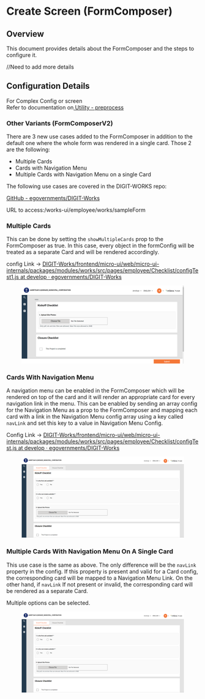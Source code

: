 # Create Screen (FormComposer)

## Overview

This document provides details about the FormComposer and the steps to configure it.

//Need to add more details

## Configuration Details

For Complex Config or screen \
Refer to documentation on[ Utility - preprocess](../customisation/utility-pre-process-mdms-config.md)

### Other Variants (FormComposerV2)

There are 3 new use cases added to the FormComposer in addition to the default one where the whole form was rendered in a single card. Those 2 are the following:

* Multiple Cards
* Cards with Navigation Menu
* Multiple Cards with Navigation Menu on a single Card

The following use cases are covered in the DIGIT-WORKS repo:

[GitHub - egovernments/DIGIT-Works](https://github.com/egovernments/DIGIT-Works)

URL to access:/works-ui/employee/works/sampleForm

### Multiple Cards <a href="#multiple-cards" id="multiple-cards"></a>

This can be done by setting the `showMultipleCards` prop to the FormComposer as true. In this case, every object in the formConfig will be treated as a separate Card and will be rendered accordingly.

config Link → [DIGIT-Works/frontend/micro-ui/web/micro-ui-internals/packages/modules/works/src/pages/employee/Checklist/configTest1.js at develop · egovernments/DIGIT-Works](https://github.com/egovernments/DIGIT-Works/blob/develop/frontend/micro-ui/web/micro-ui-internals/packages/modules/works/src/pages/employee/Checklist/configTest1.js)

<figure><img src="../../../../.gitbook/assets/image (14).png" alt=""><figcaption></figcaption></figure>

### Cards With Navigation Menu <a href="#cards-with-navigation-menu" id="cards-with-navigation-menu"></a>

A navigation menu can be enabled in the FormComposer which will be rendered on top of the card and it will render an appropriate card for every navigation link in the menu. This can be enabled by sending an array config for the Navigation Menu as a prop to the FormComposer and mapping each card with a link in the Navigation Menu config array using a key called `navLink` and set this key to a value in Navigation Menu Config.

Config Link → [DIGIT-Works/frontend/micro-ui/web/micro-ui-internals/packages/modules/works/src/pages/employee/Checklist/configTest.js at develop · egovernments/DIGIT-Works](https://github.com/egovernments/DIGIT-Works/blob/develop/frontend/micro-ui/web/micro-ui-internals/packages/modules/works/src/pages/employee/Checklist/configTest.js)

<figure><img src="../../../../.gitbook/assets/image (11).png" alt=""><figcaption></figcaption></figure>

### Multiple Cards With Navigation Menu On A Single Card <a href="#multiple-cards-with-navigation-menu-on-a-single-card" id="multiple-cards-with-navigation-menu-on-a-single-card"></a>

This use case is the same as above. The only difference will be the `navLink` property in the config. If this property is present and valid for a Card config, the corresponding card will be mapped to a Navigation Menu Link. On the other hand, if `navLink` If not present or invalid, the corresponding card will be rendered as a separate Card.

Multiple options can be selected.

<figure><img src="../../../../.gitbook/assets/image (7).png" alt=""><figcaption></figcaption></figure>
